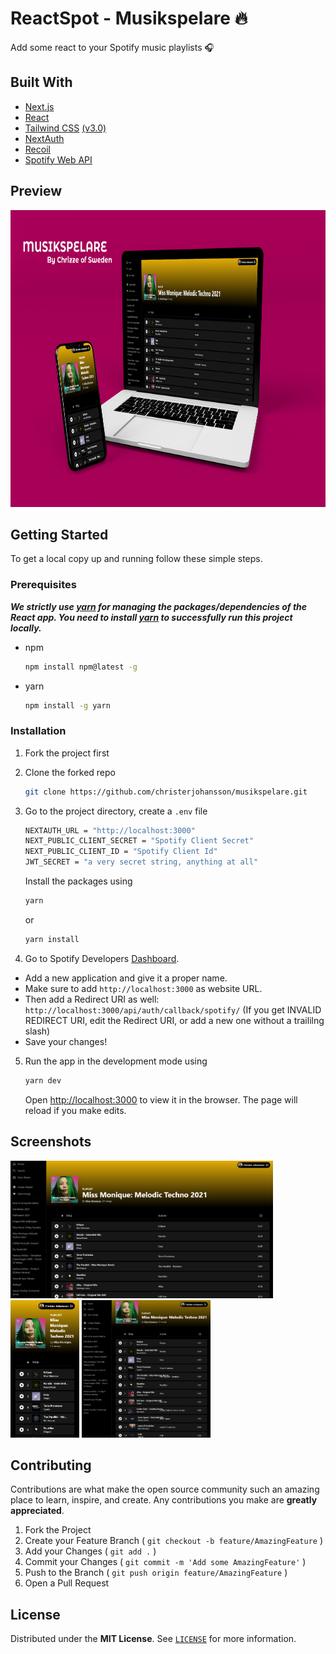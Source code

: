 # ReactSpot - Musikspelare 🔥

Add some react to your Spotify music playlists 🎧

## Built With

- [Next.js](https://nextjs.org/)
- [React](https://reactjs.org/)
- [Tailwind CSS](https://tailwindcss.com/) [(v3.0)](https://tailwindcss.com/blog/tailwindcss-v3)
- [NextAuth](https://next-auth.js.org/)
- [Recoil](https://recoiljs.org/)
- [Spotify Web API](https://developer.spotify.com/documentation/web-api/)

## Preview

<img src="./screenshots/MainApp.png" height="475">

## Getting Started

To get a local copy up and running follow these simple steps.

### Prerequisites

**_We strictly use [yarn](https://yarnpkg.com/) for managing the packages/dependencies of the React app. You need to install [yarn](https://yarnpkg.com/) to successfully run this project locally._**

- npm

  ```sh
  npm install npm@latest -g
  ```

- yarn
  ```sh
  npm install -g yarn
  ```

### Installation

1.  Fork the project first

2.  Clone the forked repo

    ```sh
    git clone https://github.com/christerjohansson/musikspelare.git
    ```

3.  Go to the project directory, create a `.env` file

    ```sh
    NEXTAUTH_URL = "http://localhost:3000"
    NEXT_PUBLIC_CLIENT_SECRET = "Spotify Client Secret"
    NEXT_PUBLIC_CLIENT_ID = "Spotify Client Id"
    JWT_SECRET = "a very secret string, anything at all"
    ```

    Install the packages using

    ```sh
    yarn
    ```

    or

    ```sh
    yarn install
    ```

4. Go to Spotify Developers [Dashboard](https://developer.spotify.com).
- Add a new application and give it a proper name.
- Make sure to add ```http://localhost:3000``` as website URL.
- Then add a Redirect URI as well: ```http://localhost:3000/api/auth/callback/spotify/```
(If you get INVALID REDIRECT URI, edit the Redirect URI, or add a new one without a traililng slash)
- Save your changes!

5.  Run the app in the development mode using

    ```sh
    yarn dev
    ```

    Open [http://localhost:3000](http://localhost:3000) to view it in the browser.
    The page will reload if you make edits.

## Screenshots
<p>
<img src="./screenshots/applikation-1.png" height="220">
<img src="./screenshots/applikation-2.png" height="220">
<img src="./screenshots/applikation-3.png" height="220">
</p>

<!-- CONTRIBUTING -->

## Contributing

Contributions are what make the open source community such an amazing place to learn, inspire, and create. Any contributions you make are **greatly appreciated**.

1. Fork the Project
2. Create your Feature Branch ( `git checkout -b feature/AmazingFeature` )
3. Add your Changes ( `git add .` )
4. Commit your Changes ( `git commit -m 'Add some AmazingFeature'` )
5. Push to the Branch ( `git push origin feature/AmazingFeature` )
6. Open a Pull Request

<!-- LICENSE -->

## License

Distributed under the **MIT License**. See [`LICENSE`](https://github.com/christerjohansson/musikspelare/blob/main/LICENSE) for more information.
